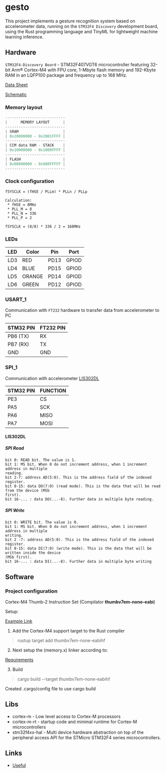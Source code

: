 # gesto
This project implements a gesture recognition system based on accelerometer data, running on the `STM32F4 Discovery` development board, using the Rust programming language and TinyML for lightweight machine learning inference.

## Hardware
`STM32F4-Discovery Board` - STM32F407VGT6 microcontroller featuring 32-bit Arm® Cortex-M4 with FPU core, 1-Mbyte flash memory and 192-Kbyte RAM in an LQFP100 package and frequency up to 168 MHz.

[Data Sheet](https://www.st.com/resource/en/datasheet/dm00037051.pdf)

[Schematic](https://www.st.com/resource/en/schematic_pack/mb997-f407vgt6-b02_schematic.pdf)

### Memory layout

```cpp
---------------------------
|      MEMORY LAYOUT      |
---------------------------
| SRAM                    |
| 0x20000000 - 0x2001FFFF |
---------------------------
| CCM data RAM - STACK    |
| 0x10000000 - 0x1000FFFF |
---------------------------
| FLASH                   |
| 0x08000000 - 0x080FFFFF |
---------------------------
```

### Clock configuration

```
fSYSCLK ​= (fHSE / PLLm) * PLLn / PLLp

Calculation:
 * fHSE = 8MHz
 * PLL_M = 8
 * PLL_N = 336
 * PLL_P = 2

fSYSCLK = (8/8) * 336 / 2 = 168MHz
```

### LEDs

| LED   | Color   | Pin   | Port   |
|-------|---------|-------|--------|
| LD3   | RED     | PD13  | GPIOD  |
| LD4   | BLUE    | PD15  | GPIOD  |
| LD5   | ORANGE  | PD14  | GPIOD  |
| LD6   | GREEN   | PD12  | GPIOD  |


### USART_1

Communication with `FT232` hardware to transfer data from accelerometer to PC

| STM32 PIN   | FT232 PIN  |
|-------------|------------|
| PB6 (TX)    | RX         |
| PB7 (RX)    | TX         |
| GND         | GND        |


### SPI_1

Communication with accelerometer [LIS302DL](https://www.st.com/resource/en/application_note/an2335-lis302dl-3axis--2g8g-digital-output-ultracompact-linear-accelerometer-stmicroelectronics.pdf)

| STM32 PIN   | FUNCTION   |
|-------------|------------|
| PE3         | CS         |
| PA5         | SCK        |
| PA6         | MISO       |
| PA7         | MOSI       |

#### LIS302DL

##### SPI Read
```
bit 0: READ bit. The value is 1.
bit 1: MS bit. When 0 do not increment address, when 1 increment address in multiple 
reading.
bit 2-7: address AD(5:0). This is the address field of the indexed register. 
bit 8-15: data DO(7:0) (read mode). This is the data that will be read from the device (MSb 
first).
bit 16-... : data DO(...-8). Further data in multiple byte reading.
```

##### SPI Write
```
bit 0: WRITE bit. The value is 0.
bit 1: MS bit. When 0 do not increment address, when 1 increment address in multiple 
writing.
bit 2 -7: address AD(5:0). This is the address field of the indexed register. 
bit 8-15: data DI(7:0) (write mode). This is the data that will be written inside the device 
(MSb first).
bit 16-... : data DI(...-8). Further data in multiple byte writing
```

## Software

### Project configuration

Cortex-M4 Thumb-2 Instruction Set (Compilator __thumbv7em-none-eabi__)

Setup:

[Example Link](https://github.com/arthurggordon/emb-rust)

1. Add the Cortex-M4 support target to the Rust compiler

> rustup target add thumbv7em-none-eabihf

2. Next setup the (memory.x) linker according to:

[Requirements](https://docs.rs/cortex-m-rt/latest/cortex_m_rt/)

3. Build
> cargo build --target thumbv7em-none-eabihf

Created .cargo/config file to use cargo build

## Libs
 - cortex-m - Low level access to Cortex-M processors
 - cortex-m-rt - startup code and minimal runtime for Cortex-M microcontrollers
 - stm32f4xx-hal - Multi device hardware abstraction on top of the peripheral access API for the STMicro STM32F4 series microcontrollers.

## Links
 - [Useful](https://gist.github.com/BlinkingApe/9b4f5202c0294ce47a883633fc94e71b#file-config-toml)
